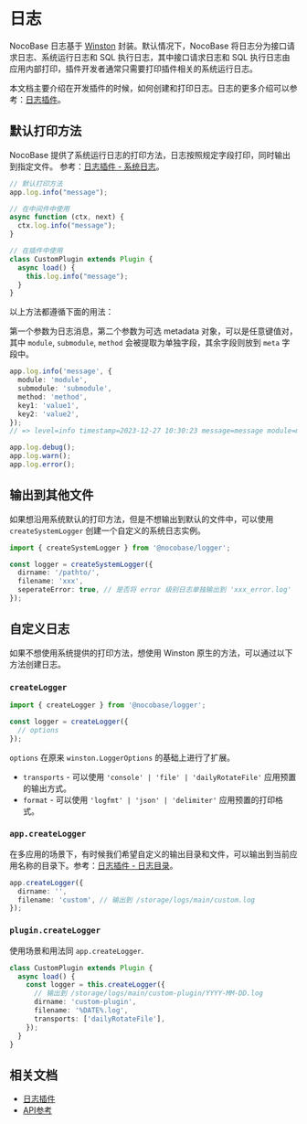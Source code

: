 # 日志

NocoBase 日志基于 <a href="https://github.com/winstonjs/winston" target="_blank">Winston</a> 封装。默认情况下，NocoBase 将日志分为接口请求日志、系统运行日志和 SQL 执行日志，其中接口请求日志和 SQL 执行日志由应用内部打印，插件开发者通常只需要打印插件相关的系统运行日志。

本文档主要介绍在开发插件的时候，如何创建和打印日志。日志的更多介绍可以参考：[日志插件](../../handbook/logger/index.md)。

## 默认打印方法

NocoBase 提供了系统运行日志的打印方法，日志按照规定字段打印，同时输出到指定文件。 参考：[日志插件 - 系统日志](../../handbook/logger/index.md#系统日志)。

```ts
// 默认打印方法
app.log.info("message");

// 在中间件中使用
async function (ctx, next) {
  ctx.log.info("message");
}

// 在插件中使用
class CustomPlugin extends Plugin {
  async load() {
    this.log.info("message");
  }
}
```

以上方法都遵循下面的用法：

第一个参数为日志消息，第二个参数为可选 metadata 对象，可以是任意键值对，其中 `module`, `submodule`, `method` 会被提取为单独字段，其余字段则放到 `meta` 字段中。

```ts
app.log.info('message', {
  module: 'module',
  submodule: 'submodule',
  method: 'method',
  key1: 'value1',
  key2: 'value2',
});
// => level=info timestamp=2023-12-27 10:30:23 message=message module=module submodule=submodule method=method meta={"key1": "value1", "key2": "value2"}

app.log.debug();
app.log.warn();
app.log.error();
```

## 输出到其他文件

如果想沿用系统默认的打印方法，但是不想输出到默认的文件中，可以使用 `createSystemLogger` 创建一个自定义的系统日志实例。

```ts
import { createSystemLogger } from '@nocobase/logger';

const logger = createSystemLogger({
  dirname: '/pathto/',
  filename: 'xxx',
  seperateError: true, // 是否将 error 级别日志单独输出到 'xxx_error.log'
});
```

## 自定义日志

如果不想使用系统提供的打印方法，想使用 Winston 原生的方法，可以通过以下方法创建日志。

### `createLogger`

```ts
import { createLogger } from '@nocobase/logger';

const logger = createLogger({
  // options
});
```

`options` 在原来 `winston.LoggerOptions` 的基础上进行了扩展。

- `transports` - 可以使用 `'console' | 'file' | 'dailyRotateFile'` 应用预置的输出方式。
- `format` - 可以使用 `'logfmt' | 'json' | 'delimiter'` 应用预置的打印格式。

### `app.createLogger`

在多应用的场景下，有时候我们希望自定义的输出目录和文件，可以输出到当前应用名称的目录下。参考：[日志插件 - 日志目录](../../handbook/logger/index.md#日志目录)。

```ts
app.createLogger({
  dirname: '',
  filename: 'custom', // 输出到 /storage/logs/main/custom.log
});
```

### `plugin.createLogger`

使用场景和用法同 `app.createLogger`.

```ts
class CustomPlugin extends Plugin {
  async load() {
    const logger = this.createLogger({
      // 输出到 /storage/logs/main/custom-plugin/YYYY-MM-DD.log
      dirname: 'custom-plugin',
      filename: '%DATE%.log',
      transports: ['dailyRotateFile'],
    });
  }
}
```

## 相关文档

- [日志插件](../../plugins/logger/index.md)
- [API参考](../../api/logger.md)

